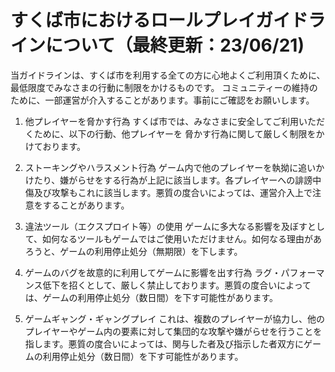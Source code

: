 # すくば市におけるロールプレイガイドラインについて（最終更新：23/06/21)

当ガイドラインは、すくば市を利用する全ての方に心地よくご利用頂くために、最低限度でみなさまの行動に制限をかけるものです。
コミュニティーの維持のために、一部運営が介入することがあります。事前にご確認をお願いします。

1. 他プレイヤーを脅かす行為
すくば市では、みなさまに安全してご利用いただくために、以下の行動、他プレイヤーを
脅かす行為に関して厳しく制限をかけております。

2. ストーキングやハラスメント行為
ゲーム内で他のプレイヤーを執拗に追いかけたり、嫌がらせをする行為が上記に該当します。各プレイヤーへの誹謗中傷及び攻撃もこれに該当します。悪質の度合いによっては、運営介入上で注意をすることがあります。

3. 違法ツール（エクスプロイト等）の使用
ゲームに多大なる影響を及ぼすとして、如何なるツールもゲームではご使用いただけません。如何なる理由があろうと、ゲームの利用停止処分（無期限）を下します。

4. ゲームのバグを故意的に利用してゲームに影響を出す行為
ラグ・パフォーマンス低下を招くとして、厳しく禁止しております。悪質の度合いによっては、ゲームの利用停止処分（数日間）を下す可能性があります。

5. ゲームギャング・ギャングプレイ
これは、複数のプレイヤーが協力し、他のプレイヤーやゲーム内の要素に対して集団的な攻撃や嫌がらせを行うことを指します。悪質の度合いによっては、関与した者及び指示した者双方にゲームの利用停止処分（数日間）を下す可能性があります。
